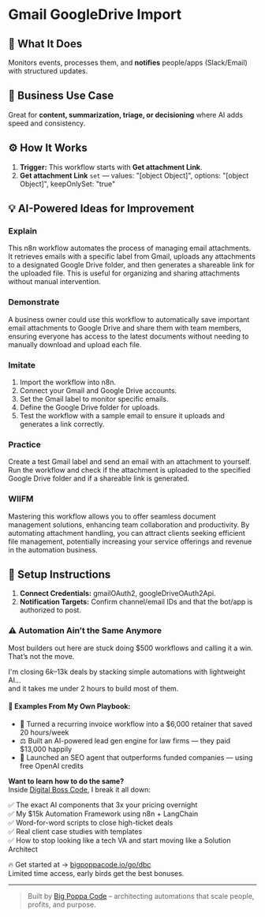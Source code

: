 # Gmail GoogleDrive Import
  ## 🚀 What It Does
  Monitors events, processes them, and **notifies** people/apps (Slack/Email) with structured updates.
  
  ## 💼 Business Use Case
  Great for **content, summarization, triage, or decisioning** where AI adds speed and consistency.
  
  ## ⚙️ How It Works
  1. **Trigger:** This workflow starts with **Get attachment Link**.
  2. **Get attachment Link** `set` — values: "[object Object]", options: "[object Object]", keepOnlySet: "true"
  
  ## 💡 AI-Powered Ideas for Improvement
  ### Explain
This n8n workflow automates the process of managing email attachments. It retrieves emails with a specific label from Gmail, uploads any attachments to a designated Google Drive folder, and then generates a shareable link for the uploaded file. This is useful for organizing and sharing attachments without manual intervention.

### Demonstrate
A business owner could use this workflow to automatically save important email attachments to Google Drive and share them with team members, ensuring everyone has access to the latest documents without needing to manually download and upload each file.

### Imitate
1. Import the workflow into n8n.
2. Connect your Gmail and Google Drive accounts.
3. Set the Gmail label to monitor specific emails.
4. Define the Google Drive folder for uploads.
5. Test the workflow with a sample email to ensure it uploads and generates a link correctly.

### Practice
Create a test Gmail label and send an email with an attachment to yourself. Run the workflow and check if the attachment is uploaded to the specified Google Drive folder and if a shareable link is generated.

### WIIFM
Mastering this workflow allows you to offer seamless document management solutions, enhancing team collaboration and productivity. By automating attachment handling, you can attract clients seeking efficient file management, potentially increasing your service offerings and revenue in the automation business.
  
  ## 🔧 Setup Instructions
  1. **Connect Credentials:** gmailOAuth2, googleDriveOAuth2Api.
2. **Notification Targets:** Confirm channel/email IDs and that the bot/app is authorized to post.
  
### ⚠️ Automation Ain’t the Same Anymore

Most builders out here are stuck doing $500 workflows and calling it a win.  
That’s not the move.  

I'm closing $6k–$13k deals by stacking simple automations with lightweight AI...  
and it takes me under 2 hours to build most of them.

#### 🧠 Examples From My Own Playbook:
- 🔁 Turned a recurring invoice workflow into a $6,000 retainer that saved 20 hours/week  
- ⚖️ Built an AI-powered lead gen engine for law firms — they paid $13,000 happily  
- 🚀 Launched an SEO agent that outperforms funded companies — using free OpenAI credits  

**Want to learn how to do the same?**  
Inside [Digital Boss Code](https://bigpoppacode.io/go/dbc), I break it all down:

✅ The exact AI components that 3x your pricing overnight  
✅ My $15k Automation Framework using n8n + LangChain  
✅ Word-for-word scripts to close high-ticket deals  
✅ Real client case studies with templates  
✅ How to stop looking like a tech VA and start moving like a Solution Architect  

🔥 Get started at → [bigpoppacode.io/go/dbc](https://bigpoppacode.io/go/dbc)  
Limited time access, early birds get the best bonuses.

---
> Built by [Big Poppa Code](https://bigpoppacode.io) – architecting automations that scale people, profits, and purpose.
  